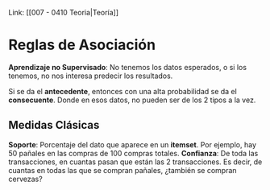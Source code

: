 Link: [[007 - 0410 Teoria|Teoría]]


# Reglas de Asociación
**Aprendizaje no Supervisado**: No tenemos los datos esperados, o si los tenemos, no nos interesa predecir los resultados.

Si se da el **antecedente**, entonces con una alta probabilidad se da el **consecuente**.
Donde en esos datos, no pueden ser de los 2 tipos a la vez.


## Medidas Clásicas
**Soporte**: Porcentaje del dato que aparece en un **itemset**. Por ejemplo, hay 50 pañales en las compras de 100 compras totales.
**Confianza**: De toda las transacciones, en cuantas pasan que están las 2 transacciones. Es decir, de cuantas en todas las que se compran pañales, ¿también se compran cervezas?